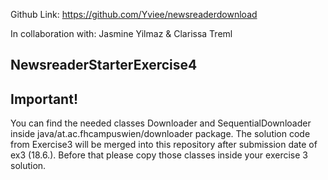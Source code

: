 Github Link: https://github.com/Yviee/newsreaderdownload  

In collaboration with: Jasmine Yilmaz & Clarissa Treml  

## NewsreaderStarterExercise4

## Important!
You can find the needed classes Downloader and SequentialDownloader inside java/at.ac.fhcampuswien/downloader package. 
The solution code from Exercise3 will be merged into this repository after submission date of ex3 (18.6.). Before that please copy those classes inside your exercise 3 solution.
